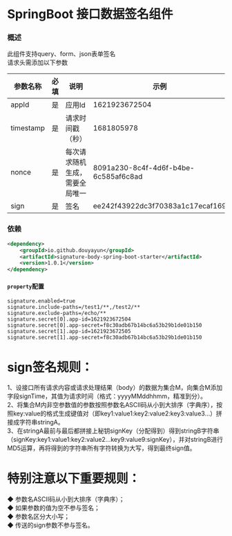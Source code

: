 # SpringBoot 接口数据签名组件

### 概述
此组件支持query、form、json表单签名<br>
请求头需添加以下参数<br>

| 参数名称  | 必填 | 说明                           | 示例                                 |
| --------- | ---- | ------------------------------ | ------------------------------------ |
| appId     | 是   | 应用Id                         | 1621923672504                        |
| timestamp | 是   | 请求时间戳（秒）               | 1681805978                           |
| nonce     | 是   | 每次请求随机生成，需要全局唯一 | 8091a230-8c4f-4d6f-b4be-6c585af6c8ad |
| sign      | 是   | 签名                           | ee242f43922dc3f70383a1c17ecaf169     |

### 依赖
```xml
<dependency>
    <groupId>io.github.douyayun</groupId>
    <artifactId>signature-body-spring-boot-starter</artifactId>
    <version>1.0.1</version>
</dependency>
```

#### `property`配置

```
signature.enabled=true
signature.include-paths=/test1/**,/test2/**
signature.exclude-paths=/echo/**
signature.secret[0].app-id=1621923672504
signature.secret[0].app-secret=f8c30adb67b14bc6a53b29b1de01b150
signature.secret[1].app-id=1621923672505
signature.secret[1].app-secret=f8c30adb67b14bc6a53b29b1de01b150
```

# sign签名规则：

1、设接口所有请求内容或请求处理结果（body）的数据为集合M，向集合M添加字段signTime，其值为请求时间（格式：yyyyMMddhhmm，精准到分）。<br>
2、将集合M内非空参数值的参数按照参数名ASCII码从小到大排序（字典序），按照key:value的格式生成键值对（即key1:value1:key2:value2:key3:value3…）拼接成字符串stringA。<br>
3、在stringA最前与最后都拼接上秘钥signKey（分配得到）得到stringB字符串（signKey:key1:value1:key2:value2…key9:value9:signKey），并对stringB进行MD5运算，再将得到的字符串所有字符转换为大写，得到最终sign值。<br>

# 特别注意以下重要规则：

◆ 参数名ASCII码从小到大排序（字典序）；<br>
◆ 如果参数的值为空不参与签名；<br>
◆ 参数名区分大小写；<br>
◆ 传送的sign参数不参与签名。<br>